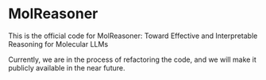 # MolReasoner
This is the official code for MolReasoner: Toward Effective and Interpretable Reasoning for Molecular LLMs 


Currently, we are in the process of refactoring the code, and we will make it publicly available in the near future.

